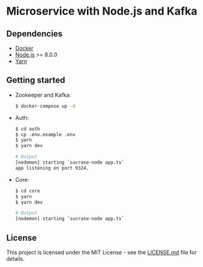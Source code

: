 # Microservice with Node.js and Kafka

## Dependencies

- [Docker](https://docs.docker.com/install/)
- [Node.js](https://nodejs.org/en/) >= 8.0.0
- [Yarn](https://yarnpkg.com/pt-BR/docs/install)

## Getting started
- Zookeeper and Kafka:
  ``` bash
  $ docker-compose up -d
  ```

- Auth:
  ``` bash
  $ cd auth
  $ cp .env.example .env
  $ yarn
  $ yarn dev

  # Output
  [nodemon] starting `sucrase-node app.ts`
  app listening on port 9324.
  ```

- Core:
  ``` bash
  $ cd core
  $ yarn
  $ yarn dev

  # Output
  [nodemon] starting `sucrase-node app.ts`
  ```

## License

This project is licensed under the MIT License - see the [LICENSE.md](LICENSE.md) file for details.